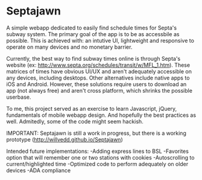 Septajawn
=========

A simple webapp dedicated to easily find schedule times for Septa's subway system. The primary goal of the app is to be as accessbile as possible. This is achieved with: an intutive UI, lightweight and responsive to operate on many devices and no monetary barrier.

Currently, the best way to find subway times online is through Septa's website (ex: http://www.septa.org/schedules/transit/w/MFL_1.htm). These matrices of times have obvious UI/UX and aren't adequately accessible on any devices, including desktops. Other alternatives include native apps to iOS and Android. However, these solutions require users to download an app (not always free) and aren't cross platform, which shrinks the possible userbase.

To me, this project served as an exercise to learn Javascript, jQuery, fundamentals of mobile webapp design. And hopefully the best practices as well. Admitedly, some of the code might seem hackish.

IMPORTANT: Septajawn is still a work in progress, but there is a working prototype (http://willvedd.github.io/Septajawn)

Intended future implementations:
-Adding express lines to BSL
-Favorites option that will remember one or two stations with cookies
-Autoscrolling to current/highlighted time
-Optimized code to perform adequately on older devices
-ADA compliance


